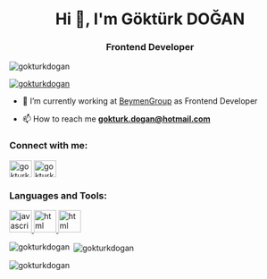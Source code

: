 

<!--
**gokturkdogan/GokturkDogan** is a ✨ _special_ ✨ repository because its `README.md` (this file) appears on your GitHub profile.
-->


<h1 align="center">Hi 👋, I'm Göktürk DOĞAN</h1>
<h3 align="center">Frontend Developer</h3>

<p align="left"> <img src="https://komarev.com/ghpvc/?username=gokturkdogan&label=Profile%20views&color=0e75b6&style=flat" alt="gokturkdogan" /> </p>

<p align="left"> <a href="https://github.com/ryo-ma/github-profile-trophy"><img src="https://github-profile-trophy.vercel.app/?username=gokturkdogan" alt="gokturkdogan" /></a> </p>

- 🔭 I’m currently working at [BeymenGroup](https://www.beymengroup.com/tr/) as Frontend Developer



- 📫 How to reach me **gokturk.dogan@hotmail.com**

<h3 align="left">Connect with me:</h3>
<p align="left">
<a href="https://linkedin.com/in/gokturkdogan" target="blank"><img align="center" src="https://raw.githubusercontent.com/rahuldkjain/github-profile-readme-generator/master/src/images/icons/Social/linked-in-alt.svg" alt="gokturkdogan" height="30" width="40" /></a>
<a href="https://instagram.com/gokturk.dogan target="blank"><img align="center" src="https://raw.githubusercontent.com/rahuldkjain/github-profile-readme-generator/master/src/images/icons/Social/instagram.svg" alt="gokturkdogan" height="30" width="40" /></a>
</p>

<h3 align="left">Languages and Tools:</h3>
<p align="left"> 
  <a href="https://developer.mozilla.org/en-US/docs/Web/JavaScript" target="_blank" rel="noreferrer"> 
    <img src="https://www.vectorlogo.zone/logos/javascript/javascript-icon.svg" alt="javascript" width="40" height="40"/> 
  </a> 
  <a href="https://html.spec.whatwg.org/multipage/" target="_blank" rel="noreferrer"> 
    <img src="https://www.vectorlogo.zone/logos/w3_html5/w3_html5-icon.svg" alt="html" width="40" height="40"/> 
  </a> 
    <a href="https://html.spec.whatwg.org/multipage/" target="_blank" rel="noreferrer"> 
    <img src="https://www.vectorlogo.zone/logos/w3_css/w3_css-icon~old.svg" alt="html" width="40" height="40"/> 
  </a> 
</p>

<p><img align="left" src="https://github-readme-stats.vercel.app/api/top-langs?username=gokturkdogan&show_icons=true&locale=en&layout=compact" alt="gokturkdogan" /></p>

<p>&nbsp;<img align="center" src="https://github-readme-stats.vercel.app/api?username=gokturkdogan&show_icons=true&locale=en" alt="gokturkdogan" /></p>

<p><img align="center" src="https://github-readme-streak-stats.herokuapp.com/?user=gokturkdogan&" alt="gokturkdogan" /></p>
